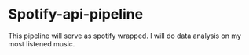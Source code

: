 # Spotify-api-pipeline
This pipeline will serve as spotify wrapped. I will do data analysis on my most listened music.
